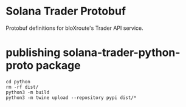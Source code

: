 # Solana Trader Protobuf

Protobuf definitions for bloXroute's Trader API service.

# publishing solana-trader-python-proto package
    cd python
    rm -rf dist/
    python3 -m build
    python3 -m twine upload --repository pypi dist/*
